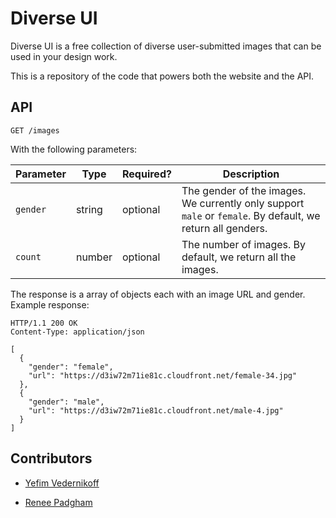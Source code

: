 # Diverse UI

Diverse UI is a free collection of diverse user-submitted images that can be used in your design work.

This is a repository of the code that powers both the website and the API.

## API

````
GET /images
````

With the following parameters:

| Parameter | Type   | Required? | Description |
|-----------|--------|-----------|-------------|
| `gender`  | string | optional  | The gender of the images. We currently only support `male` or `female`. By default, we return all genders. |
| `count`   | number | optional  | The number of images. By default, we return all the images. |

The response is a array of objects each with an image URL and gender. Example response:

````
HTTP/1.1 200 OK
Content-Type: application/json

[
  {
    "gender": "female",
    "url": "https://d3iw72m71ie81c.cloudfront.net/female-34.jpg"
  },
  {
    "gender": "male",
    "url": "https://d3iw72m71ie81c.cloudfront.net/male-4.jpg"
  }
]
````

## Contributors

* [Yefim Vedernikoff](https://twitter.com/yefim)

* [Renee Padgham](https://medium.com/@reneepadgham)
